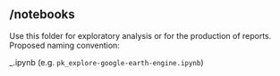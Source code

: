 <!--
SPDX-FileCopyrightText: 2023 Springtime authors

SPDX-License-Identifier: Apache-2.0
-->

## /notebooks

Use this folder for exploratory analysis or for the production of reports.
Proposed naming convention:

<initials>_<description>.ipynb (e.g. `pk_explore-google-earth-engine.ipynb`)
